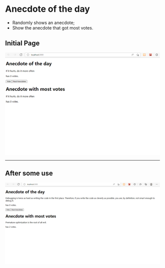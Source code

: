 # Anecdote of the day

- Randomly shows an anecdote;
- Show the anecdote that got most votes.

## Initial Page
![initial_page](public/imgs/main_page.png?raw=true "intial_page")

------------------------------------------------------------------------
## After some use
![after_page](public/imgs/after_some_use_page.png?raw=true "after_page")

